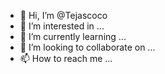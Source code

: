 - 👋 Hi, I’m @Tejascoco
- 👀 I’m interested in ...
- 🌱 I’m currently learning ...
- 💞️ I’m looking to collaborate on ...
- 📫 How to reach me ...

<!---
Tejascoco/Tejascoco is a ✨ special ✨ repository because its `README.md` (this file) appears on your GitHub profile.
You can click the Preview link to take a look at your changes.
--->
